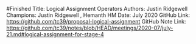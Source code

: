 #Finished
Title: Logical Assignment Operators
Authors: Justin Ridgewell
Champions: Justin Ridgewell ,  Hemanth HM
Date: July 2020
GitHub Link: https://github.com/tc39/proposal-logical-assignment
GitHub Note Link: https://github.com/tc39/notes/blob/HEAD/meetings/2020-07/july-21.md#logical-assignment-for-stage-4

